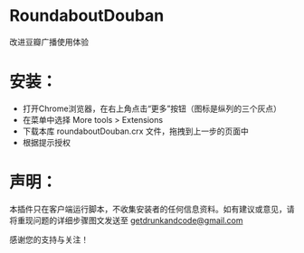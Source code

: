 # RoundaboutDouban
改进豆瓣广播使用体验

# 安装：
* 打开Chrome浏览器，在右上角点击“更多”按钮（图标是纵列的三个灰点）
* 在菜单中选择 More tools > Extensions
* 下载本库 roundaboutDouban.crx 文件，拖拽到上一步的页面中
* 根据提示授权

# 声明：
本插件只在客户端运行脚本，不收集安装者的任何信息资料。如有建议或意见，请将重现问题的详细步骤图文发送至 getdrunkandcode@gmail.com

感谢您的支持与关注！

